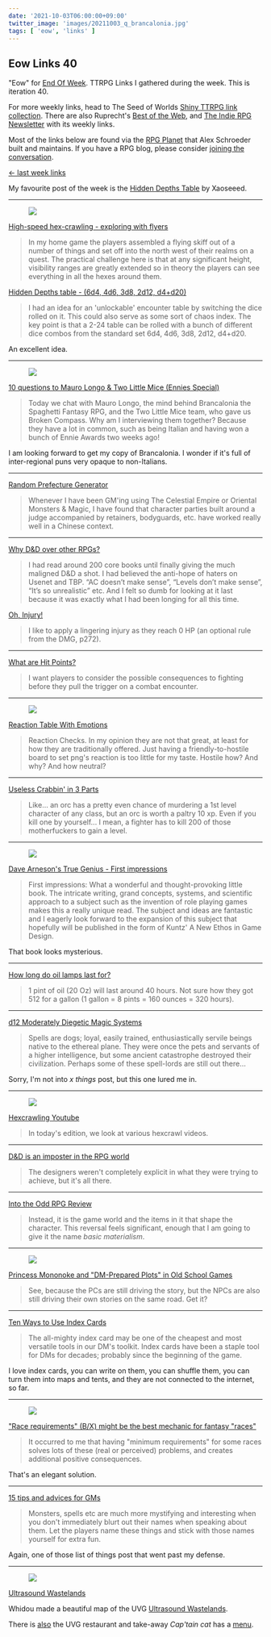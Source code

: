 ```yaml
---
date: '2021-10-03T06:00:00+09:00'
twitter_image: 'images/20211003_q_brancalonia.jpg'
tags: [ 'eow', 'links' ]
---
```


## Eow Links 40

"Eow" for [End Of Week](/#eow). TTRPG Links I gathered during the week. This is iteration 40.

For more weekly links, head to The Seed of Worlds [Shiny TTRPG link collection](https://seedofworlds.blogspot.com/search/label/weekly%20links). There are also Ruprecht's [Best of the Web](https://ruprechtsrpg.blogspot.com/search/label/Best%20of%20the%20Web), and [The Indie RPG Newsletter](https://ttrpg.substack.com/) with its weekly links.

Most of the links below are found via the [RPG Planet](https://campaignwiki.org/rpg/) that Alex Schroeder built and maintains. If you have a RPG blog, please consider [joining the conversation](https://campaignwiki.org/wiki/Planet/Please_join!).

[← last week links](20210925.html?t=Eow_Links_39&f=eow40)

My favourite post of the week is the [Hidden Depths Table](https://seedofworlds.blogspot.com/2021/10/hidden-depths-table-6d4-4d6-3d8-2d12.html) by Xaoseeed.

<hr/>

<figure class="right small">
<a href="https://seedofworlds.blogspot.com/2021/09/high-speed-hex-crawling-exploring-with.html"><img src="images/20211003_hispeed.jpg" loading="lazy" /></a>
<figcaption>
</figcaption>
</figure>

[High-speed hex-crawling - exploring with flyers](https://seedofworlds.blogspot.com/2021/09/high-speed-hex-crawling-exploring-with.html)

> In my home game the players assembled a flying skiff out of a number of things and set off into the north west of their realms on a quest. The practical challenge here is that at any significant height, visibility ranges are greatly extended so in theory the players can see everything in all the hexes around them.

[Hidden Depths table - (6d4, 4d6, 3d8, 2d12, d4+d20)](https://seedofworlds.blogspot.com/2021/10/hidden-depths-table-6d4-4d6-3d8-2d12.html)

> I had an idea for an 'unlockable' encounter table by switching the dice rolled on it. This could also serve as some sort of chaos index. The key point is that a 2-24 table can be rolled with a bunch of different dice combos from the standard set 6d4, 4d6, 3d8, 2d12, d4+d20.

An excellent idea.

<hr/>

<figure class="right small">
<a href="https://axianspice.blogspot.com/2021/10/10-questions-to-ennies-special-mauro.html"><img src="images/20211003_brancalonia.jpg" loading="lazy" /></a>
<figcaption>
</figcaption>
</figure>

[10 questions to Mauro Longo & Two Little Mice (Ennies Special)](https://axianspice.blogspot.com/2021/10/10-questions-to-ennies-special-mauro.html)

> Today we chat with Mauro Longo, the mind behind Brancalonia the Spaghetti Fantasy RPG, and the Two Little Mice team, who gave us Broken Compass. Why am I interviewing them together? Because they have a lot in common, such as being Italian and having won a bunch of Ennie Awards two weeks ago!

I am looking forward to get my copy of Brancalonia. I wonder if it's full of inter-regional puns very opaque to non-Italians.

<hr/>

[Random Prefecture Generator](https://celestialempire.blogspot.com/2015/11/random-prefecture-generator.html)

> Whenever I have been GM'ing using The Celestial Empire or Oriental Monsters & Magic, I have found that character parties built around a judge accompanied by retainers, bodyguards, etc. have worked really well in a Chinese context.

<hr/>

[Why D&D over other RPGs?](https://idiomdrottning.org/why-dnd)

> I had read around 200 core books until finally giving the much maligned D&D a shot. I had believed the anti-hope of haters on Usenet and TBP. “AC doesn’t make sense”, “Levels don’t make sense”, “It’s so unrealistic” etc. And I felt so dumb for looking at it last because it was exactly what I had been longing for all this time.

[Oh, Injury!](https://idiomdrottning.org/oh-injury)

> I like to apply a lingering injury as they reach 0 HP (an optional rule from the DMG, p272).

<hr/>

[What are Hit Points?](https://grumpywizard.home.blog/2021/09/30/what-are-hit-points/)

> I want players to consider the possible consequences to fighting before they pull the trigger on a combat encounter.

<hr/>

<figure class="right small">
<a href="https://archangelruling.blogfree.net/?t=6307528"><img src="images/20211003_cause.jpg" loading="lazy" /></a>
<figcaption>
</figcaption>
</figure>

[Reaction Table With Emotions](https://archangelruling.blogfree.net/?t=6307528)

> Reaction Checks. In my opinion they are not that great, at least for how they are traditionally offered. Just having a friendly-to-hostile board to set png's reaction is too little for my taste. Hostile how? And why? And how neutral?

<hr/>

[Useless Crabbin' in 3 Parts](https://savevspoison.blogspot.com/2021/09/useless-crabbin-in-3-parts.html)

> Like... an orc has a pretty even chance of murdering a 1st level character of any class, but an orc is worth a paltry 10 xp. Even if you kill one by yourself... I mean, a fighter has to kill 200 of those motherfuckers to gain a level.

<hr/>

<figure class="right small">
<a href="https://troglodynasty.blogspot.com/2021/09/dave-arnesons-true-genius-first.html"><img src="images/20211003_arneson.jpg" loading="lazy" /></a>
<figcaption>
</figcaption>
</figure>

[Dave Arneson's True Genius - First impressions](https://troglodynasty.blogspot.com/2021/09/dave-arnesons-true-genius-first.html)

> First impressions: What a wonderful and thought-provoking little book. The intricate writing, grand concepts, systems, and scientific approach to a subject such as the invention of role playing games makes this a really unique read. The subject and ideas are fantastic and I eagerly look forward to the expansion of this subject that hopefully will be published in the form of Kuntz' A New Ethos in Game Design.

That book looks mysterious.

<hr/>

[How long do oil lamps last for?](https://starmonkey.wordpress.com/2021/09/29/how-long-do-oil-lamps-last-for/)

> 1 pint of oil (20 Oz) will last around 40 hours. Not sure how they got 512 for a gallon (1 gallon = 8 pints = 160 ounces = 320 hours).

<hr/>

[d12 Moderately Diegetic Magic Systems](https://spiceomancy.blogspot.com/2021/09/d12-moderately-diegetic-magic-systems.html)

> Spells are dogs; loyal, easily trained, enthusiastically servile beings native to the ethereal plane. They were once the pets and servants of a higher intelligence, but some ancient catastrophe destroyed their civilization. Perhaps some of these spell-lords are still out there…

Sorry, I'm not into _x things_ post, but this one lured me in.

<hr/>

<figure class="right small">
<a href="https://thalianmusings.blogspot.com/2021/09/hexcrawling-youtube.html"><img src="images/20211003_oldworld.jpg" loading="lazy" /></a>
<figcaption>
</figcaption>
</figure>

[Hexcrawling Youtube](https://thalianmusings.blogspot.com/2021/09/hexcrawling-youtube.html)

> In today's edition, we look at various hexcrawl videos.

<hr/>

[D&D is an imposter in the RPG world](http://www.trollishdelver.com/2021/09/d-is-imposter-in-rpg-world.html)

> The designers weren't completely explicit in what they were trying to achieve, but it's all there.

<hr/>

[Into the Odd RPG Review](https://adventuresbuffo.blogspot.com/2021/09/into-odd-rpg-review.html)

> Instead, it is the game world and the items in it that shape the character.  This reversal feels significant, enough that I am going to give it the name _basic materialism_.

<hr/>

<figure class="right small">
<a href="https://knightattheopera.blogspot.com/2021/08/princess-mononoke-and-dm-prepared-plots.html"><img src="images/20211003_eboshi.jpg" loading="lazy" /></a>
<figcaption>
</figcaption>
</figure>

[Princess Mononoke and "DM-Prepared Plots" in Old School Games](https://knightattheopera.blogspot.com/2021/08/princess-mononoke-and-dm-prepared-plots.html)

> See, because the PCs are still driving the story, but the NPCs are also still driving their own stories on the same road. Get it?

<hr/>

[Ten Ways to Use Index Cards](https://slyflourish.com/ten_ways_to_use_index_cards.html)

> The all-mighty index card may be one of the cheapest and most versatile tools in our DM's toolkit. Index cards have been a staple tool for DMs for decades; probably since the beginning of the game.

I love index cards, you can write on them, you can shuffle them, you can turn them into maps and tents, and they are not connected to the internet, so far.

<hr/>

<figure class="right small">
<a href="https://methodsetmadness.blogspot.com/2021/09/race-requirements-bx-might-be-best.html"><img src="images/20211003_demihumans.jpg" loading="lazy" /></a>
<figcaption>
</figcaption>
</figure>

["Race requirements" (B/X) might be the best mechanic for fantasy "races"](https://methodsetmadness.blogspot.com/2021/09/race-requirements-bx-might-be-best.html)

> It occurred to me that having "minimum requirements" for some races solves lots of these (real or perceived) problems, and creates additional positive consequences.

That's an elegant solution.

<hr/>

[15 tips and advices for GMs](https://coloursofpentagrams.blogspot.com/2021/09/15-tips-and-advices-for-gms.html)

> Monsters, spells etc are much more mystifying and interesting when you don't immediately blurt out their names when speaking about them. Let the players name these things and stick with those names yourself for extra fun.

Again, one of those list of things post that went past my defense.

<hr/>

<figure class="right small">
<a href="https://www.whidou.fr/ultrasound-wastelands.html"><img src="images/20211003_uvg.jpg" loading="lazy" /></a>
<figcaption>
</figcaption>
</figure>

[Ultrasound Wastelands](https://www.whidou.fr/ultrasound-wastelands.html)

Whidou made a beautiful map of the UVG [Ultrasound Wastelands](https://www.whidou.fr/data/ultrasound_wastelands_en.pdf).

There is [also](https://www.whidou.fr/captain-cat.html) the UVG restaurant and take-away _Cap'tain cat_ has a [menu](https://www.whidou.fr/data/captain_cat_menu.pdf).

